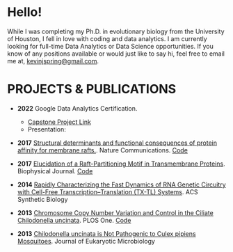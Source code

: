 # Hello!

While I was completing my Ph.D. in evolutionary biology from the University of Houston, I fell in love with coding and data analytics. I am currently looking for full-time Data Analytics or Data Science opportunities. If you know of any positions available or would just like to say hi, feel free to email me at, [kevinjspring@gmail.com](mailto:kevinjspring@gmail.com).

# PROJECTS & PUBLICATIONS

- **2022** Google Data Analytics Certification. 
	- [Capstone Project Link](https://github.com/kjspring/Google-Analytics-Capstone-Cyclistic-Case-Study)
	- Presentation:

- **2017** [Structural determinants and functional consequences of protein affinity for membrane rafts.](https://www.nature.com/articles/s41467-017-01328-3). Nature Communications. [Code](https://github.com/kjspring/GPMV-detect-and-quantify)

- **2017** [Elucidation of a Raft-Partitioning Motif in Transmembrane Proteins](http://dx.doi.org/10.1016/j.bpj.2014.11.3051). Biophysical Journal. [Code](https://github.com/kjspring/GPMV-detect-and-quantify)

- **2014** [Rapidly Characterizing the Fast Dynamics of RNA Genetic Circuitry with Cell-Free Transcription–Translation (TX-TL) Systems](http://pubs.acs.org/doi/abs/10.1021/sb400206c). ACS Synthetic Biology

- **2013** [Chromosome Copy Number Variation and Control in the Ciliate Chilodonella uncinata](http://journals.plos.org/plosone/article?id=10.1371/journal.pone.0056413). PLOS One. [Code](https://github.com/kjspring/Amitosis-Simulation)

- **2013** [Chilodonella uncinata is Not Pathogenic to Culex pipiens Mosquitoes](http://onlinelibrary.wiley.com/doi/10.1111/jeu.12028/abstract;jsessionid=6094B956BDEFACFB98A3B24359285DF6.f03t03). Journal of Eukaryotic Microbiology